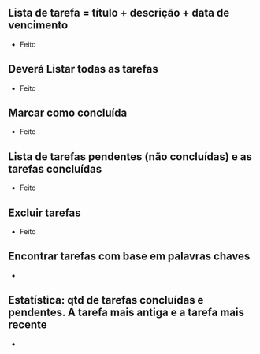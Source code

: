  ## Lista de tarefa = título + descrição + data de vencimento
- Feito

 ## Deverá Listar todas as tarefas
 - Feito

 ## Marcar como concluída
 - Feito
 
 ## Lista de tarefas pendentes (não concluídas) e as tarefas concluídas
 - Feito 

 ## Excluir tarefas
 - Feito

 ## Encontrar tarefas com base em palavras chaves
 -

 ## Estatística: qtd de tarefas concluídas e pendentes. A tarefa mais antiga e a tarefa mais recente

 -